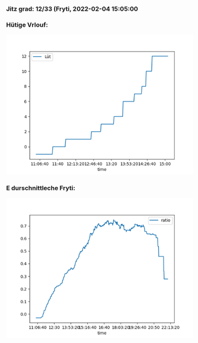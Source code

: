 ### Jitz grad: 12/33 (Fryti, 2022-02-04 15:05:00

### Hütige Vrlouf:
![Graph](Today.png)

### E durschnittleche Fryti:
![Graph](Fryti.png)